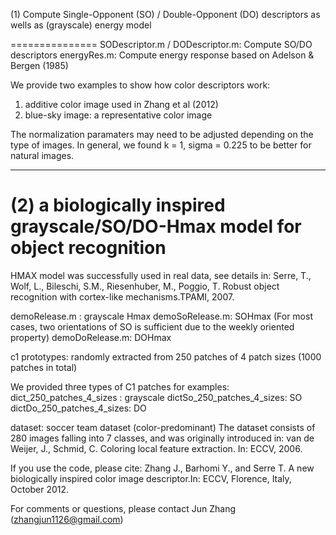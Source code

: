 (1) Compute Single-Opponent (SO) / Double-Opponent (DO) descriptors as wells as (grayscale) energy model

===============
SODescriptor.m / DODescriptor.m: Compute SO/DO descriptors
energyRes.m: Compute energy response based on Adelson & Bergen (1985)

We provide two examples to show how color descriptors work:
1. additive color image used in Zhang et al (2012)
2. blue-sky image: a representative color image

The normalization paramaters may need to be adjusted depending on the type of images.
In general, we found k = 1, sigma = 0.225 to be better for natural images.



---------------------------------------------------------------------------
(2) a biologically inspired grayscale/SO/DO-Hmax model for object recognition
===============

HMAX model was successfully used in real data, see details in:
Serre, T., Wolf, L., Bileschi, S.M., Riesenhuber, M., Poggio, T. Robust object
recognition with cortex-like mechanisms.TPAMI, 2007.

demoRelease.m  : grayscale Hmax
demoSoRelease.m: SOHmax (For most cases, two orientations of SO is sufficient due to the weekly oriented property)
demoDoRelease.m: DOHmax

c1 prototypes:  randomly extracted from 250 patches of 4 patch sizes (1000 patches in total)

We provided three types of C1 patches for examples:
dict_250_patches_4_sizes  : grayscale 
dictSo_250_patches_4_sizes: SO
dictDo_250_patches_4_sizes: DO


dataset: soccer team dataset (color-predominant)
The dataset consists of 280 images falling into 7 classes, and was originally introduced in:
van de Weijer, J., Schmid, C. Coloring local feature extraction. In: ECCV, 2006.




If you use the code, please cite:
Zhang J., Barhomi Y., and Serre T. A new biologically inspired color image descriptor.In: ECCV, Florence, Italy, October 2012. 


For comments or questions, please contact Jun Zhang (zhangjun1126@gmail.com)

